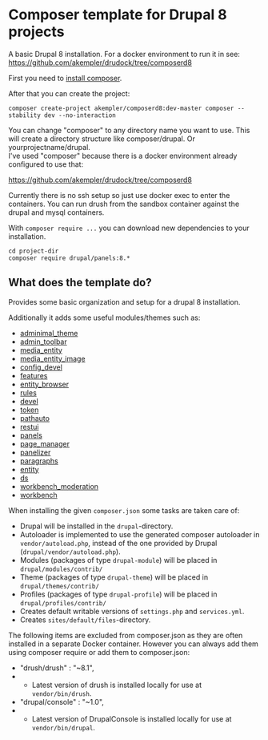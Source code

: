 # Composer template for Drupal 8 projects

A basic Drupal 8 installation. For a docker environment to run it in see: 
https://github.com/akempler/drudock/tree/composerd8 

First you need to [install composer](https://getcomposer.org/doc/00-intro.md#installation-linux-unix-osx).

After that you can create the project:

```
composer create-project akempler/composerd8:dev-master composer --stability dev --no-interaction
```
You can change "composer" to any directory name you want to use. 
This will create a directory structure like composer/drupal. 
Or yourprojectname/drupal.  
I've used "composer" because there is a docker environment already configured to use that:  

https://github.com/akempler/drudock/tree/composerd8 


Currently there is no ssh setup so just use docker exec to enter the containers. 
You can run drush from the sandbox container against the drupal and mysql containers.

With `composer require ...` you can download new dependencies to your
installation.

```
cd project-dir
composer require drupal/panels:8.*
```

## What does the template do?

Provides some basic organization and setup for a drupal 8 installation.

Additionally it adds some useful modules/themes such as:
* [adminimal_theme](https://www.drupal.org/project/adminimal_theme)
* [admin_toolbar](https://www.drupal.org/project/admin_toolbar)
* [media_entity](https://www.drupal.org/project/media_entity)
* [media_entity_image](https://www.drupal.org/project/media_entity_image)
* [config_devel](https://www.drupal.org/project/config_devel)
* [features](https://www.drupal.org/project/features)
* [entity_browser](https://www.drupal.org/project/entity_browser)
* [rules](https://www.drupal.org/project/rules)
* [devel](https://www.drupal.org/project/devel)
* [token](https://www.drupal.org/project/token)
* [pathauto](https://www.drupal.org/project/pathauto)
* [restui](https://www.drupal.org/project/restui)
* [panels](https://www.drupal.org/project/restui)
* [page_manager](https://www.drupal.org/project/restui)
* [panelizer](https://www.drupal.org/project/restui)
* [paragraphs](https://www.drupal.org/project/restui)
* [entity](https://www.drupal.org/project/restui)
* [ds](https://www.drupal.org/project/restui)
* [workbench_moderation](https://www.drupal.org/project/restui)
* [workbench](https://www.drupal.org/project/restui)

When installing the given `composer.json` some tasks are taken care of:

* Drupal will be installed in the `drupal`-directory.
* Autoloader is implemented to use the generated composer autoloader in `vendor/autoload.php`,
  instead of the one provided by Drupal (`drupal/vendor/autoload.php`).
* Modules (packages of type `drupal-module`) will be placed in `drupal/modules/contrib/`
* Theme (packages of type `drupal-theme`) will be placed in `drupal/themes/contrib/`
* Profiles (packages of type `drupal-profile`) will be placed in `drupal/profiles/contrib/`
* Creates default writable versions of `settings.php` and `services.yml`.
* Creates `sites/default/files`-directory.

The following items are excluded from composer.json as they are often installed in a separate Docker container. 
However you can always add them using composer require or add them to composer.json:
* "drush/drush" : "~8.1",
* * Latest version of drush is installed locally for use at `vendor/bin/drush`.
* "drupal/console" : "~1.0",
* * Latest version of DrupalConsole is installed locally for use at `vendor/bin/drupal`.
